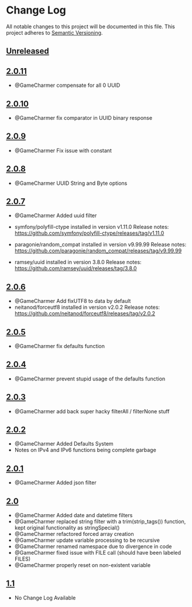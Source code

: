 
# Change Log
All notable changes to this project will be documented in this file.
This project adheres to [Semantic Versioning](http://semver.org/).

## [Unreleased](https://github.com/KongHack/Globals)



## [2.0.11](https://github.com/KongHack/Globals/releases/tag/2.0.11)
 - @GameCharmer compensate for all 0 UUID


## [2.0.10](https://github.com/KongHack/Globals/releases/tag/2.0.10)
 - @GameCharmer fix comparator in UUID binary response



## [2.0.9](https://github.com/KongHack/Globals/releases/tag/2.0.9)
 - @GameCharmer Fix issue with constant



## [2.0.8](https://github.com/KongHack/Globals/releases/tag/2.0.8)
  - @GameCharmer UUID String and Byte options



## [2.0.7](https://github.com/KongHack/Globals/releases/tag/2.0.7)
 - @GameCharmer Added uuid filter

 - symfony/polyfill-ctype installed in version v1.11.0
   Release notes: https://github.com/symfony/polyfill-ctype/releases/tag/v1.11.0

 - paragonie/random_compat installed in version v9.99.99
   Release notes: https://github.com/paragonie/random_compat/releases/tag/v9.99.99

 - ramsey/uuid installed in version 3.8.0
   Release notes: https://github.com/ramsey/uuid/releases/tag/3.8.0



## [2.0.6](https://github.com/KongHack/Globals/releases/tag/2.0.6)
 - @GameCharmer Add fixUTF8 to data by default
 - neitanod/forceutf8 installed in version v2.0.2
   Release notes: https://github.com/neitanod/forceutf8/releases/tag/v2.0.2



## [2.0.5](https://github.com/KongHack/Globals/releases/tag/2.0.5)
 - @GameCharmer fix defaults function



## [2.0.4](https://github.com/KongHack/Globals/releases/tag/2.0.4)
 - @GameCharmer prevent stupid usage of the defaults function



## [2.0.3](https://github.com/KongHack/Globals/releases/tag/2.0.3)
 - @GameCharmer add back super hacky filterAll / filterNone stuff



## [2.0.2](https://github.com/KongHack/Globals/releases/tag/2.0.2)
 - @GameCharmer Added Defaults System
 - Notes on IPv4 and IPv6 functions being complete garbage
 


## [2.0.1](https://github.com/KongHack/Globals/releases/tag/2.0.1)
 - @GameCharmer Added json filter
 


## [2.0](https://github.com/KongHack/Globals/releases/tag/2.0)
 - @GameCharmer Added date and datetime filters
 - @GameCharmer replaced string filter with a trim(strip_tags()) function, kept original functionality as stringSpecial()
 - @GameCharmer refactored forced array creation
 - @GameCharmer update variable processing to be recursive
 - @GameCharmer renamed namespace due to divergence in code
 - @GameCharmer fixed issue with FILE call (should have been labeled FILES)
 - @GameCharmer properly reset on non-existent variable



## [1.1](https://github.com/KongHack/Globals/releases/tag/1.1)
 - No Change Log Available 
